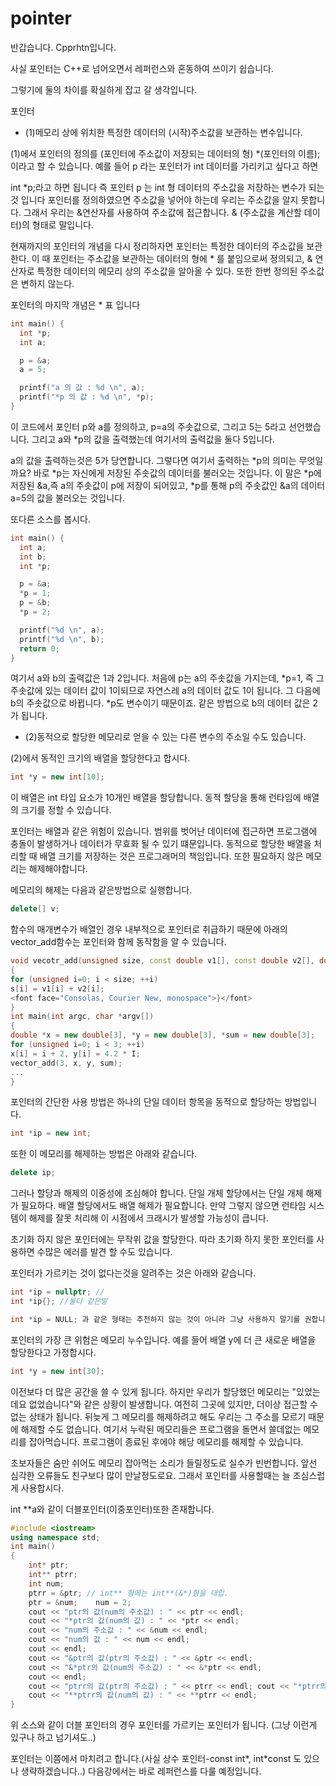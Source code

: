 # pointer
반갑습니다. Cpprhtn입니다.

사실 포인터는 C++로 넘어오면서 레퍼런스와 혼동하여 쓰이기 쉽습니다.

그렇기에 둘의 차이를 확실하게 잡고 갈 생각입니다.


포인터
- (1)메모리 상에 위치한 특정한 데이터의 (시작)주소값을 보관하는 변수입니다.

(1)에서
포인터의 정의를
(포인터에 주소값이 저장되는 데이터의 형)  *(포인터의 이름);
이라고 할 수 있습니다.
예를 들어 p 라는 포인터가 int 데이터를 가리키고 싶다고 하면

int *p;라고 하면 됩니다
즉 포인터 p 는 int 형 데이터의 주소값을 저장하는 변수가 되는 것 입니다
포인터를 정의하였으면 주소값을 넣어야 하는데 우리는 주소값을 알지 못합니다.
그래서  우리는 &연산자를 사용하여 주소값에 접근합니다.
& (주소값을 계산할 데이터)의 형태로 말입니다.

현재까지의 포인터의 개념을 다시 정리하자면
포인터는 특정한 데이터의 주소값을 보관한다. 이 때 포인터는 주소값을 보관하는 데이터의 형에 * 를 붙임으로써 정의되고, & 연산자로 특정한 데이터의 메모리 상의 주소값을 알아올 수 있다. 또한 한번 정의된 주소값은 변하지 않는다.

포인터의 마지막 개념은 * 표 입니다
```C++
int main() {
  int *p;
  int a;

  p = &a;
  a = 5;

  printf("a 의 값 : %d \n", a);
  printf("*p 의 값 : %d \n", *p);
}
```
이 코드에서 포인터 p와 a를 정의하고, p=a의 주솟값으로, 그리고 5는 5라고 선언했습니다.
그리고 a와 *p의 값을 출력했는데
여기서의 출력값을 둘다 5입니다.

a의 값을 출력하는것은 5가 당연합니다.
그렇다면 여기서 출력하는 *p의 의미는 무엇일까요?
바로 *p는 자신에게 저장된 주솟값의 데이터를 불러오는 것입니다.
이 말은 *p에 저장된 &a,즉 a의 주솟값이 p에 저장이 되어있고,
*p를 통해 p의 주솟값인 &a의 데이터 a=5의 값을 불러오는 것입니다. 

또다른 소스를 봅시다.
```C++
int main() {
  int a;
  int b;
  int *p;

  p = &a;
  *p = 1;
  p = &b;
  *p = 2;

  printf("%d \n", a);
  printf("%d \n", b);
  return 0;
}
```
여기서 a와 b의 출력값은 1과 2입니다.
처음에 p는 a의 주솟값을 가지는데, *p=1, 즉 그 주솟값에 있는 데이터 값이 1이되므로
자연스레 a의 데이터 값도 1이 됩니다.
그 다음에 b의 주솟값으로 바뀝니다. *p도 변수이기 때문이죠.
같은 방법으로 b의 데이터 값은 2가 됩니다.


- (2)동적으로 할당한 메모리로 얻을 수 있는 다른 변수의 주소일 수도 있습니다.

(2)에서
동적인 크기의 배열을 할당한다고 합시다.
```C++
int *y = new int[10];
```

이 배열은 int 타입 요소가 10개인 배열을 할당합니다.
동적 할당을 통해 런타임에 배열의 크기를 정할 수 있습니다.

포인터는 배열과 같은 위험이 있습니다.
범위를 벗어난 데이터에 접근하면 프로그램에 충돌이 발생하거나 데이터가 무효화 될 수 있기 떄문입니다.
동적으로 할당한 배열을 처리할 때 배열 크기를 저장하는 것은 프로그래머의 책임입니다.
또한 필요하지 않은 메모리는 해제해야합니다.

메모리의 해제는 다음과  같은방법으로 실행합니다.
```C++
delete[] v;
```
함수의 매개변수가 배열인 경우 내부적으로 포인터로 취급하기 때문에 아래의 vector_add함수는
포인터와 함께 동작함을 알 수 있습니다.
```C++
void vecotr_add(unsigned size, const double v1[], const double v2[], double s[])
{
for (unsigned i=0; i < size; ++i)
s[i] = v1[i] + v2[i];
<font face="Consolas, Courier New, monospace">}</font>
}
int main(int argc, char *argv[])
{
double *x = new double[3], *y = new double[3], *sum = new double[3];
for (unsigned i=0; i < 3; ++i)
x[i] = i + 2, y[i] = 4.2 * I;
vector_add(3, x, y, sum);
...
}
```
포인터의 간단한 사용 방법은 하나의 단일 데이터 항목을 동적으로 할당하는 방법입니다.
```C++
int *ip = new int;
```

또한 이 메모리를 해제하는 방법은 아래와 같습니다.

```C++
delete ip; 
```
그러나 할당과 해제의 이중성에 조심해야 합니다.
단일 개체 할당에서는 단일 개체 해제가 필요하다. 배열 할당에서도 배열 해제가 필요합니다.
만약 그렇지 않으면 런타임 시스템이 해제를 잘못 처리해 이 시점에서 크래시가 발생할 가능성이 큽니다.

초기화 하지 않은 포인터에는 무작위 값을 할당한다. 따라 초기화 하지 못한 포인터를 사용하면
수많은 에러를 발견 할 수도 있습니다. 

포인터가 가르키는 것이 없다는것을 알려주는 것은 아래와 같습니다.
```C++
int *ip = nullptr; //
int *ip{}; //둘다 같은말
```

```C++
int *ip = NULL; 과 같은 형태는 추천하지 않는 것이 아니라 그냥 사용하지 말기를 권합니다.
```

포인터의 가장 큰 위험은 메모리 누수입니다.
예를 들어 배열 y에 더 큰 새로운 배열을 할당한다고 가정합시다.
```C++
int *y = new int[30];
```
이전보다 더 많은 공간을 쓸 수 있게 됩니다. 
하지만 우리가 할당했던 메모리는 "있었는데요 없었습니다"와 같은 상황이 발생합니다.
여전히 그곳에 있지만, 더이상 접근할 수 없는 상태가 됩니다. 뒤늦게 그 메모리를 해제하려고 해도
우리는 그 주소를 모르기 때문에 해제할 수도 없습니다. 여기서 누락된 메모리들은 프로그램을 돌면서 
쓸데없는 메모리를 잡아먹습니다. 프로그램이 종료된 후에야 해당 메모리를 해제할 수 있습니다.

초보자들은 숨만 쉬어도 메모리 잡아먹는 소리가 들릴정도로 실수가 빈번합니다. 
앞선 심각한 오류들도 친구보다 많이 만날정도로요.
그래서 포인터를 사용할때는 늘 조심스럽게 사용합시다.

int **a와 같이 더블포인터(이중포인터)또한 존재합니다.
```C++
#include <iostream>
using namespace std;
int main() 
{
    int* ptr;
    int** ptrr;
    int num;
    ptrr = &ptr; // int** 형에는 int**(&*)형을 대입.
    ptr = &num;    num = 2;
    cout << "ptr의 값(num의 주소값) : " << ptr << endl;
    cout << "*ptr의 값(num의 값) : " << *ptr << endl;
    cout << "num의 주소값 : " << &num << endl;
    cout << "num의 값 : " << num << endl;
    cout << endl;
    cout << "&ptr의 값(ptr의 주소값) : " << &ptr << endl;
    cout << "&*ptr의 값(num의 주소값) : " << &*ptr << endl;
    cout << endl;
    cout << "ptrr의 값(ptr의 주소값) : " << ptrr << endl; cout << "*ptrr의 값(num의 주소값 / ptr이 가르키는 주소값 == ptr이 담고있는 값.) : " << *ptrr <<     endl;
    cout << "**ptrr의 값(num의 값) : " << **ptrr << endl;    
}
```
위 소스와 같이 더블 포인터의 경우 포인터를 가르키는 포인터가 됩니다.
(그냥 이런게 있구나 하고 넘기셔도..)

포인터는 이쯤에서 마치려고 합니다.(사실 상수 포인터-const int*, int*const 도 있으나 생략하겠습니다..)
다음강에서는 바로 레퍼런스를 다룰 예정입니다.


